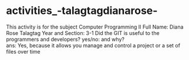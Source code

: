 # activities_-talagtagdianarose-
This activity is for the subject Computer Programming II
 Full Name: Diana Rose Talagtag
 Year and Section: 3-1
 Did the GIT is useful to the programmers and developers? yes/no: and why?  
 ans: Yes, because it allows you manage and control a project or a set of files over time
